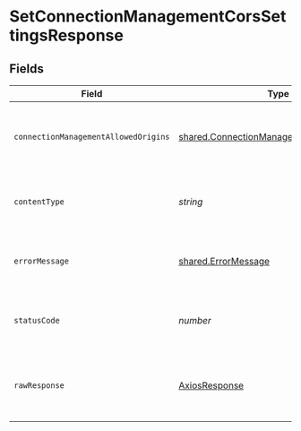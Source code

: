 # SetConnectionManagementCorsSettingsResponse


## Fields

| Field                                                                                                         | Type                                                                                                          | Required                                                                                                      | Description                                                                                                   | Example                                                                                                       |
| ------------------------------------------------------------------------------------------------------------- | ------------------------------------------------------------------------------------------------------------- | ------------------------------------------------------------------------------------------------------------- | ------------------------------------------------------------------------------------------------------------- | ------------------------------------------------------------------------------------------------------------- |
| `connectionManagementAllowedOrigins`                                                                          | [shared.ConnectionManagementAllowedOrigins](../../../sdk/models/shared/connectionmanagementallowedorigins.md) | :heavy_minus_sign:                                                                                            | Success                                                                                                       | {<br/>"allowedOrigins": [<br/>"https://www.bank-of-dave.com"<br/>]<br/>}                                      |
| `contentType`                                                                                                 | *string*                                                                                                      | :heavy_check_mark:                                                                                            | HTTP response content type for this operation                                                                 |                                                                                                               |
| `errorMessage`                                                                                                | [shared.ErrorMessage](../../../sdk/models/shared/errormessage.md)                                             | :heavy_minus_sign:                                                                                            | Your API request was not properly authorized.                                                                 |                                                                                                               |
| `statusCode`                                                                                                  | *number*                                                                                                      | :heavy_check_mark:                                                                                            | HTTP response status code for this operation                                                                  |                                                                                                               |
| `rawResponse`                                                                                                 | [AxiosResponse](https://axios-http.com/docs/res_schema)                                                       | :heavy_check_mark:                                                                                            | Raw HTTP response; suitable for custom response parsing                                                       |                                                                                                               |